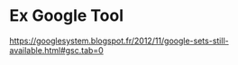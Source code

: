 # Ex Google Tool
https://googlesystem.blogspot.fr/2012/11/google-sets-still-available.html#gsc.tab=0
